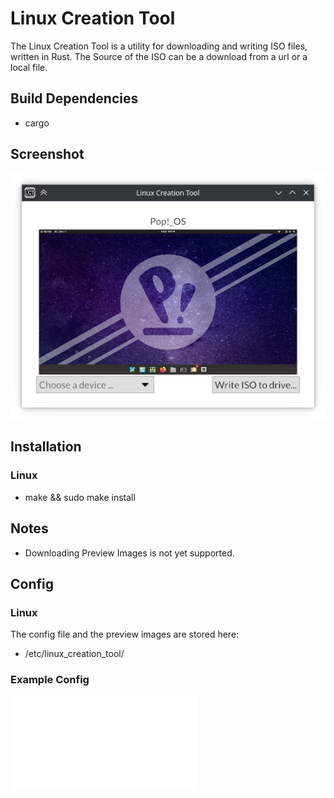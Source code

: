# Linux Creation Tool

The Linux Creation Tool is a utility for downloading and writing ISO files, written in Rust.
The Source of the ISO can be a download from a url or a local file.

## Build Dependencies
- cargo

## Screenshot
![Screenshot](preview.png)

## Installation
### Linux
- make && sudo make install

## Notes
- Downloading Preview Images is not yet supported.

## Config
### Linux
The config file and the preview images are stored here:
- /etc/linux_creation_tool/

### Example Config
![Example Config](example.json)